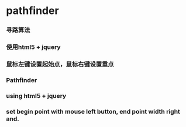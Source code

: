 # pathfinder

### 寻路算法
### 使用html5 <canvas> + jquery
### 鼠标左键设置起始点，鼠标右键设置重点

### Pathfinder
### using html5 <canvas> + jquery
### set begin point with mouse left button, end point width right and.
